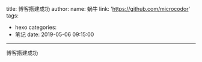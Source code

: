 title: 博客搭建成功
author:
  name: 蜗牛
  link: 'https://github.com/microcodor'
tags:
  - hexo
categories:
  - 笔记
date: 2019-05-06 09:15:00
---
博客搭建成功